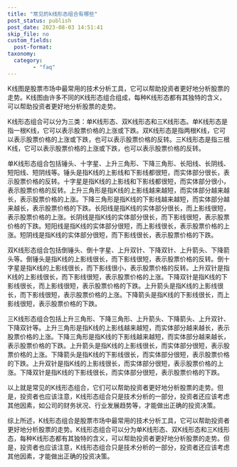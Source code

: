 ```yaml
---
title: "常见的k线形态组合有哪些"
post_status: publish
post_date: 2023-08-03 14:51:41
skip_file: no
custom_fields: 
  post-format: 
taxonomy:
  category:
        - "faq"
---
```


K线图是股票市场中最常用的技术分析工具，它可以帮助投资者更好地分析股票的走势。K线图由许多不同的K线形态组合组成，每种K线形态都有其独特的含义，可以帮助投资者更好地分析股票的走势。

K线形态组合可以分为三类：单K线形态、双K线形态和三K线形态。单K线形态是指一根K线，它可以表示股票价格的上涨或下跌。双K线形态是指两根K线，它可以表示股票价格的上涨或下跌，也可以表示股票价格的反转。三K线形态是指三根K线，它可以表示股票价格的上涨或下跌，也可以表示股票价格的反转。

单K线形态组合包括锤头、十字星、上升三角形、下降三角形、长阳线、长阴线、短阳线、短阴线等。锤头是指K线的上影线和下影线都很短，而实体部分很长，表示股票价格的反转。十字星是指K线的上影线和下影线都很短，而实体部分很小，表示股票价格的反转。上升三角形是指K线的上影线越来越短，而实体部分越来越长，表示股票价格的上涨。下降三角形是指K线的下影线越来越短，而实体部分越来越长，表示股票价格的下跌。长阳线是指K线的实体部分很长，而上影线很短，表示股票价格的上涨。长阴线是指K线的实体部分很长，而下影线很短，表示股票价格的下跌。短阳线是指K线的实体部分很短，而上影线很长，表示股票价格的上涨。短阴线是指K线的实体部分很短，而下影线很长，表示股票价格的下跌。

双K线形态组合包括倒锤头、倒十字星、上升双针、下降双针、上升箭头、下降箭头等。倒锤头是指K线的上影线很长，而下影线很短，表示股票价格的反转。倒十字星是指K线的上影线很长，而下影线很小，表示股票价格的反转。上升双针是指K线的上影线很长，而下影线很短，表示股票价格的上涨。下降双针是指K线的下影线很长，而上影线很短，表示股票价格的下跌。上升箭头是指K线的上影线很长，而下影线很短，表示股票价格的上涨。下降箭头是指K线的下影线很长，而上影线很短，表示股票价格的下跌。

三K线形态组合包括上升三角形、下降三角形、上升箭头、下降箭头、上升双针、下降双针等。上升三角形是指K线的上影线越来越短，而实体部分越来越长，表示股票价格的上涨。下降三角形是指K线的下影线越来越短，而实体部分越来越长，表示股票价格的下跌。上升箭头是指K线的上影线很长，而实体部分很短，表示股票价格的上涨。下降箭头是指K线的下影线很长，而实体部分很短，表示股票价格的下跌。上升双针是指K线的上影线很长，而实体部分很短，表示股票价格的上涨。下降双针是指K线的下影线很长，而实体部分很短，表示股票价格的下跌。

以上就是常见的K线形态组合，它们可以帮助投资者更好地分析股票的走势。但是，投资者也应该注意，K线形态组合只是技术分析的一部分，投资者还应该考虑其他因素，如公司的财务状况、行业发展趋势等，才能做出正确的投资决策。

综上所述，K线形态组合是股票市场中最常用的技术分析工具，它可以帮助投资者更好地分析股票的走势。K线形态组合可以分为单K线形态、双K线形态和三K线形态，每种K线形态都有其独特的含义，可以帮助投资者更好地分析股票的走势。但是，投资者也应该注意，K线形态组合只是技术分析的一部分，投资者还应该考虑其他因素，才能做出正确的投资决策。
